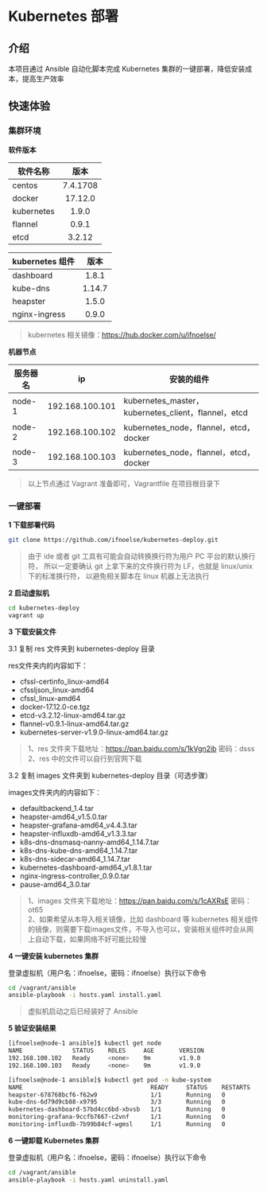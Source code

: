 # Kubernetes 部署

## 介绍

本项目通过 Ansible 自动化脚本完成 Kubernetes 集群的一键部署，降低安装成本，提高生产效率

##  快速体验

### 集群环境

**软件版本**

| 软件名称        | 版本           |
| ------------- |:-------------:|
| centos      | 7.4.1708 |
| docker      | 17.12.0   |
| kubernetes      | 1.9.0 |
| flannel      | 0.9.1    |
| etcd      | 3.2.12    |

| kubernetes 组件        | 版本           |
| ------------- |:-------------:|
| dashboard      | 1.8.1 |
| kube-dns      | 1.14.7   |
| heapster      | 1.5.0 |
| nginx-ingress      | 0.9.0    |

> kubernetes 相关镜像：https://hub.docker.com/u/ifnoelse/

**机器节点**

| 服务器名      | ip           | 安装的组件           |
| ------------- | ------------- |-------------|
| node-1      | 192.168.100.101 |kubernetes_master，kubernetes_client，flannel，etcd|
| node-2      | 192.168.100.102 |kubernetes_node，flannel，etcd，docker|
| node-3      | 192.168.100.103 |kubernetes_node，flannel，etcd，docker|

> 以上节点通过 Vagrant 准备即可，Vagrantfile 在项目根目录下

### 一键部署

**1 下载部署代码**

``` bash
git clone https://github.com/ifnoelse/kubernetes-deploy.git
```
>由于 ide 或者 git 工具有可能会自动转换换行符为用户 PC 平台的默认换行符，
所以一定要确认 git 上拿下来的文件换行符为 LF，也就是 linux/unix 下的标准换行符，
以避免相关脚本在 linux 机器上无法执行

**2 启动虚拟机**

``` bash
cd kubernetes-deploy
vagrant up
```

**3 下载安装文件**

3.1 复制 res 文件夹到 kubernetes-deploy 目录

res文件夹内的内容如下：
- cfssl-certinfo_linux-amd64
- cfssljson_linux-amd64
- cfssl_linux-amd64
- docker-17.12.0-ce.tgz
- etcd-v3.2.12-linux-amd64.tar.gz
- flannel-v0.9.1-linux-amd64.tar.gz
- kubernetes-server-v1.9.0-linux-amd64.tar.gz

> 1、res 文件夹下载地址：https://pan.baidu.com/s/1kVgn2ib 密码：dsss <br />
> 2、res 中的文件可以自行到官网下载
    
3.2 复制 images 文件夹到 kubernetes-deploy 目录（可选步骤）

images文件夹内的内容如下：
- defaultbackend_1.4.tar
- heapster-amd64_v1.5.0.tar
- heapster-grafana-amd64_v4.4.3.tar
- heapster-influxdb-amd64_v1.3.3.tar
- k8s-dns-dnsmasq-nanny-amd64_1.14.7.tar
- k8s-dns-kube-dns-amd64_1.14.7.tar
- k8s-dns-sidecar-amd64_1.14.7.tar
- kubernetes-dashboard-amd64_v1.8.1.tar
- nginx-ingress-controller_0.9.0.tar
- pause-amd64_3.0.tar

> 1、images 文件夹下载地址：https://pan.baidu.com/s/1cAXRsE 密码：ot65 <br />
> 2、如果希望从本导入相关镜像，比如 dashboard 等 kubernetes 相关组件的镜像，则需要下载images文件，不导入也可以，安装相关组件时会从网上自动下载，如果网络不好可能比较慢

**4 一键安装 kubernetes 集群**

登录虚拟机（用户名：ifnoelse，密码：ifnoelse）执行以下命令
``` bash
cd /vagrant/ansible
ansible-playbook -i hosts.yaml install.yaml
```

> 虚拟机启动之后已经装好了 Ansible

**5 验证安装结果**

``` bash
[ifnoelse@node-1 ansible]$ kubectl get node
NAME              STATUS    ROLES     AGE       VERSION
192.168.100.102   Ready     <none>    9m        v1.9.0
192.168.100.103   Ready     <none>    9m        v1.9.0
```

``` bash
[ifnoelse@node-1 ansible]$ kubectl get pod -n kube-system
NAME                                    READY     STATUS    RESTARTS   AGE
heapster-678768bcf6-f62w9               1/1       Running   0          1m
kube-dns-6d79d9cb88-x9795               3/3       Running   0          1m
kubernetes-dashboard-57bd4cc6bd-xbvsb   1/1       Running   0          1m
monitoring-grafana-9ccfb7667-c2vnf      1/1       Running   0          1m
monitoring-influxdb-7b99b84cf-wgmsl     1/1       Running   0          1m
```

**6 一键卸载 Kubernetes 集群**

登录虚拟机（用户名：ifnoelse，密码：ifnoelse）执行以下命令
``` bash
cd /vagrant/ansible
ansible-playbook -i hosts.yaml uninstall.yaml
```